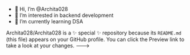 - 👋 Hi, I’m @Archita028
- 👀 I’m interested in backend development
- 🌱 I’m currently learning DSA

Archita028/Archita028 is a ✨ special ✨ repository because its `README.md` (this file) appears on your GitHub profile.
You can click the Preview link to take a look at your changes.
--->
